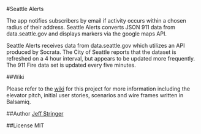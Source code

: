 #Seattle Alerts

The app notifies subscribers by email if activity occurs within a chosen radius of their address. Seattle Alerts converts JSON 911 data from data.seattle.gov and displays markers via the google maps API.

Seattle Alerts receives data from data.seattle.gov which utilizes an API produced by Socrata. The City of Seattle reports that the dataset is refreshed on a 4 hour interval, but appears to be updated more frequently. The 911 Fire data set is updated every five minutes.

##Wiki

Please refer to the [wiki](https://github.com/JeffStringer/seattle-alerts/wiki) for this project for more information including the elevator pitch, initial user stories, scenarios and wire frames written in Balsamiq.

##Author
[Jeff Stringer](http://jeffstringer.herokuapp.com)

##License
MIT
